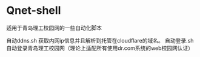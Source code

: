 # Qnet-shell
适用于青岛理工校园网的一些自动化脚本

自动ddns.sh  获取内网ip信息并且解析到托管在cloudflare的域名。
自动登录.sh  自动登录青岛理工校园网（理论上适配所有使用dr.com系统的web校园网认证）
